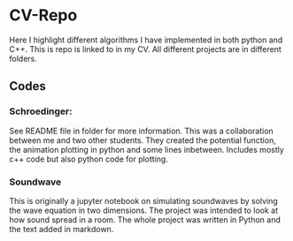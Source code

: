 # CV-Repo
Here I highlight different algorithms I have implemented in both python and C++. This is repo is linked to in my CV. All different projects are in different folders.

## Codes
### Schroedinger:
See README file in folder for more information. This was a collaboration between me and two other students. They created the potential function, the animation plotting in python and some lines inbetween. Includes mostly c++ code but also python code for plotting.


### Soundwave
This is originally a jupyter notebook on simulating soundwaves by solving the wave equation in two dimensions. The project was intended to look at how sound spread in a room. The whole project was written in Python and the text added in markdown.
